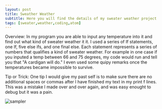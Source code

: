 ```yaml
---
layout: post
title: Sweather Weather 
subtitle: Here you will find the details of my sweater weather project.
tags: [sweater,weather,coding,atom]
---
```


Overview:
In my program you are able to input any temperature into it and find out what kind of sweater weather it it. I used a series of If statements, one If, five else ifs, and one final else. Each statement represents a series of numbers that qualifies a kind of sweater weather. For example in one case if you inputed a temp between 66 and 75 degrees, my code would run and tell you that "A cardigan will do." I even used some quipy remarks once the temperatures became impossible to survive. 

Tip or Trick:
One tip I would give my past self is to make sure there are no additional spaces or commas after I have finished my text in my print f lines. This was a mistake I made over and over again, and was easy enought to debug but it was a pain.  

![sampler](https://luciasher.github.io/img/Sweaterweatheroutput.png)

